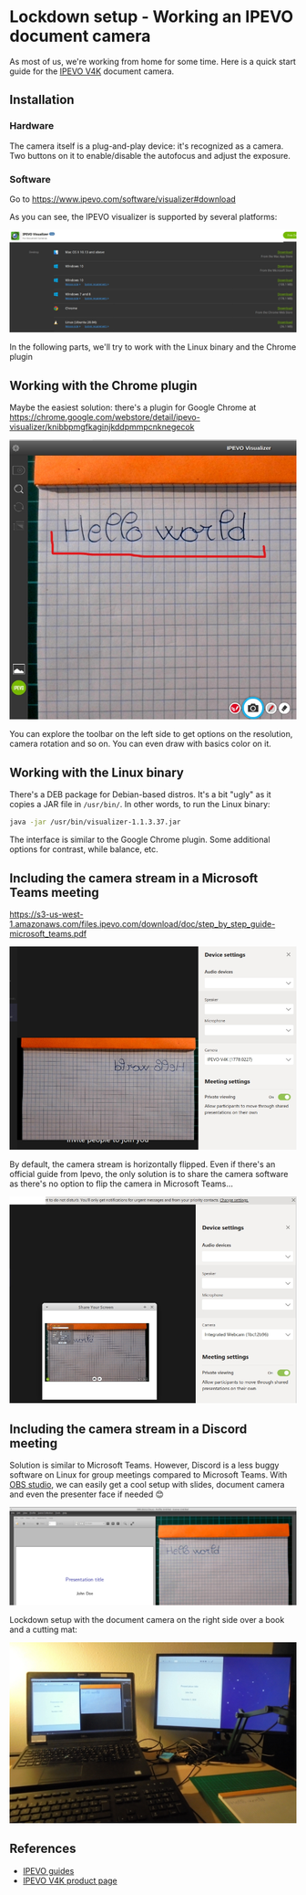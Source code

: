 # Lockdown setup - Working an IPEVO document camera


As most of us, we're working from home for some time. Here is a quick start guide for the [IPEVO V4K](https://www.ipevo.com/products/v4k) document camera.

## Installation

### Hardware

The camera itself is a plug-and-play device: it's recognized as a camera. Two buttons on it to enable/disable the autofocus and adjust the exposure.

### Software

Go to https://www.ipevo.com/software/visualizer#download

As you can see, the IPEVO visualizer is supported by several platforms:

![img1](./img/cam-img1.jpg)

In the following parts, we'll try to work with the Linux binary and the Chrome plugin

## Working with the Chrome plugin

Maybe the easiest solution: there's a plugin for Google Chrome at https://chrome.google.com/webstore/detail/ipevo-visualizer/knibbpmgfkaginjkddpmmpcnknegecok

![img2](./img/cam-img2.jpg)

You can explore the toolbar on the left side to get options on the resolution, camera rotation and so on. You can even draw with basics color on it.

## Working with the Linux binary

There's a DEB package for Debian-based distros. It's a bit "ugly" as it copies a JAR file in `/usr/bin/`. In other words, to run the Linux binary:

```bash
java -jar /usr/bin/visualizer-1.1.3.37.jar 
```

The interface is similar to the Google Chrome plugin. Some additional options for contrast, while balance, etc.

## Including the camera stream in a Microsoft Teams meeting

https://s3-us-west-1.amazonaws.com/files.ipevo.com/download/doc/step_by_step_guide-microsoft_teams.pdf

![img3](./img/cam-img3.jpg)

By default, the camera stream is horizontally flipped. Even if there's an official guide from Ipevo, the only solution is to share the camera software as there's no option to flip the camera in Microsoft Teams... 

![img4](./img/cam-img4.jpg)

## Including the camera stream in a Discord meeting

Solution is similar to Microsoft Teams. However, Discord is a less buggy software on Linux for group meetings compared to Microsoft Teams. With [OBS studio](https://obsproject.com/), we can easily get a cool setup with slides, document camera and even the presenter face if needed :blush:

![img5](./img/cam-img5.jpg)

Lockdown setup with the document camera on the right side over a book and a cutting mat:

![img6](./img/cam-img6.jpg)

## References

- [IPEVO guides](https://www.ipevo.com/products/v4k/support)
- [IPEVO V4K product page](https://www.ipevo.com/products/v4k/)
